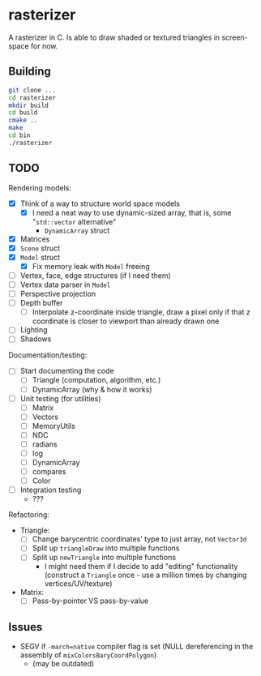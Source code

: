 # rasterizer

A rasterizer in C. Is able to draw shaded or textured triangles in screen-space for now.

## Building

```bash
git clone ...
cd rasterizer
mkdir build
cd build
cmake ..
make
cd bin
./rasterizer
```

## TODO
Rendering models:
- [x] Think of a way to structure world space models
    - [x] I need a neat way to use dynamic-sized array, that is, some "`std::vector` alternative"
        - `DynamicArray` struct
- [x] Matrices
- [x] `Scene` struct
- [x] `Model` struct
    - [x] Fix memory leak with `Model` freeing
- [ ] Vertex, face, edge structures (if I need them)
- [ ] Vertex data parser in `Model`
- [ ] Perspective projection
- [ ] Depth buffer
    - [ ] Interpolate z-coordinate inside triangle, draw a pixel only if that z coordinate is closer to viewport than already drawn one
- [ ] Lighting
- [ ] Shadows

Documentation/testing:
- [ ] Start documenting the code
    - [ ] Triangle (computation, algorithm, etc.)
    - [ ] DynamicArray (why & how it works)
- [ ] Unit testing (for utilities)
    - [ ] Matrix
    - [ ] Vectors
    - [ ] MemoryUtils
    - [ ] NDC
    - [ ] radians
    - [ ] log
    - [ ] DynamicArray
    - [ ] compares
    - [ ] Color
- [ ] Integration testing
    - ???

Refactoring:
- Triangle:
    - [ ] Change barycentric coordinates' type to just array, not `Vector3d`
    - [ ] Split up `triangleDraw` into multiple functions
    - [ ] Split up `newTriangle` into multiple functions
        - I might need them if I decide to add "editing" functionality (construct a `Triangle` once - use a million times by changing vertices/UV/texture)
- Matrix:
    - [ ] Pass-by-pointer VS pass-by-value

## Issues
- SEGV if `-march=native` compiler flag is set (NULL dereferencing in the assembly of `mixColorsBaryCoordPolygon`)
    - (may be outdated)
